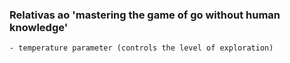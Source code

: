 ### Relativas ao 'mastering the game of go without human knowledge'
    - temperature parameter (controls the level of exploration)